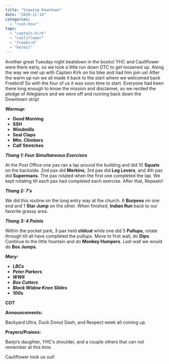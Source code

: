 ```yaml
---
title: "Viewing Downtown"
date: "2020-11-14"
categories: 
  - "rush-hour"
tags: 
  - "captain-kirk"
  - "cauliflower"
  - "freebird"
  - "kermit"
---
```


Another great Tuesday night beatdown in the books! YHC and Cauliflower were there early, so we took a little run down DTC to get loosened up. Along the way we met up with Captain Kirk on his bike and had him join us! After the warm up run we all made it back to the start where we welcomed back Freebird! So with the four of us it was soon time to start. Everyone had been there long enough to know the mission and disclaimer, so we recited the pledge of Allegiance and we were off and running back down the Downtown strip!

_**Warmup:**_

- **Good Morning**
- **SSH**
- **Windmills**
- **Seal Claps**
- **Mtn. Climbers**
- **Calf Stretches**

_**Thang 1: Four Simultaneous Exercises**_

At the Post Office one pax ran a lap around the building and did 10 **Squats** on the backside. 2nd pax did **Merkins**, 3rd pax did **Leg Levers**, and 4th pax did **Supermans**. The pax rotated when the first one completed the lap. We kept rotating till each pax had completed each exercise. After that, Repeato!

_**Thang 2: 7’s**_

We did this routine on the long entry way at the church. 6 **Burpees** on one end and 1 **Star Jump** on the other. When finished, **Indian Run** back to our favorite grassy area.

_**Thang 3: 4 Points**_

Within the pocket park, 3 pax held **chilcut** while one did 5 **Pullups**, rotate through till all have completed the pullups. Move to first wall, do **Dips**. Continue to the little fountain and do **Monkey Humpers**. Last wall we would do **Box Jumps**.

_**Mary:**_

- _**LBCs**_
- _**Peter Parkers**_
- _**WWII**_
- _**Box Cutters**_
- _**Black Widow Knee Slides**_
- _**100s**_

**COT**

**Announcements:**

Backyard Ultra, Duck Donut Dash, and Respect week all coming up.

**Prayers/Praises:**

Banjo’s daughter, YHC’s shoulder, and a couple others that can not remember at this time.

Cauliflower took us out!
